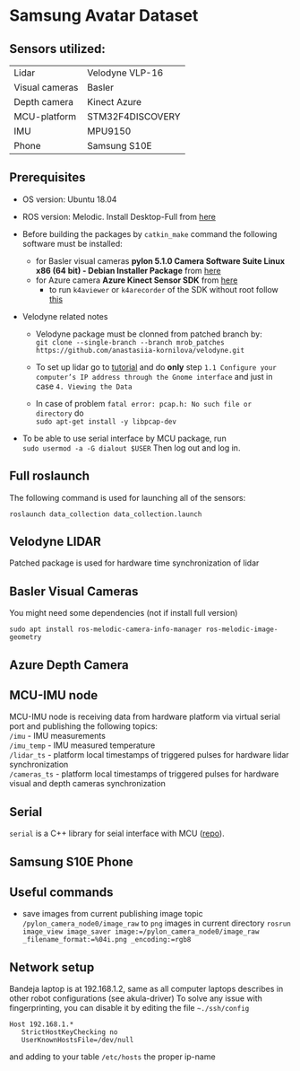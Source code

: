 # Samsung Avatar Dataset

## Sensors utilized:
<table>
    <tr> <td>Lidar</td> <td>Velodyne VLP-16</td> </tr>
    <tr> <td>Visual cameras</td> <td>Basler</td> </tr>
    <tr> <td>Depth camera</td> <td>Kinect Azure</td> </tr>
    <tr> <td>MCU-platform</td> <td>STM32F4DISCOVERY</td> </tr>
    <tr> <td>IMU</td> <td>MPU9150</td> </tr>
    <tr> <td>Phone</td> <td>Samsung S10E</td> </tr>
</table>

## Prerequisites
- OS version: Ubuntu 18.04  
- ROS version: Melodic. Install Desktop-Full from [here](http://wiki.ros.org/melodic/Installation/Ubuntu)

- Before building the packages by `catkin_make` command the following software must be installed:
    - for Basler visual cameras __pylon 5.1.0 Camera Software Suite Linux x86 (64 bit) - Debian Installer Package__ from [here](https://www.baslerweb.com/en/sales-support/downloads/software-downloads/pylon-5-1-0-linux-x86-64-bit-debian/)  
    - for Azure camera __Azure Kinect Sensor SDK__ from [here](https://docs.microsoft.com/en-us/azure/kinect-dk/sensor-sdk-download#linux-installation-instructions)  
      - to run `k4aviewer` or `k4arecorder` of the SDK without root follow [this](https://github.com/microsoft/Azure-Kinect-Sensor-SDK/blob/develop/docs/usage.md#linux-device-setup)
- Velodyne related notes
    - Velodyne package must be clonned from patched branch by:  
`git clone --single-branch --branch mrob_patches https://github.com/anastasiia-kornilova/velodyne.git`  

    - To set up lidar go to [tutorial](http://wiki.ros.org/velodyne/Tutorials/Getting%20Started%20with%20the%20Velodyne%20VLP16) and do __only__ step `1.1 Configure your computer’s IP address through the Gnome interface` and just in case `4. Viewing the Data`

    - In case of problem `fatal error: pcap.h: No such file or directory` do  
`sudo apt-get install -y libpcap-dev`  
- To be able to use serial interface by MCU package, run  
`sudo usermod -a -G dialout $USER`
Then log out and log in.  

    
## Full roslaunch
The following command is used for launching all of the sensors:  

`roslaunch data_collection data_collection.launch`

## Velodyne LIDAR
Patched package is used for hardware time synchronization of lidar

## Basler Visual Cameras
You might need some dependencies (not if install full version)
```
sudo apt install ros-melodic-camera-info-manager ros-melodic-image-geometry
```

## Azure Depth Camera


## MCU-IMU node
MCU-IMU node is receiving data from hardware platform via virtual serial port and publishing the following topics:  
`/imu` - IMU measurements  
`/imu_temp` - IMU measured temperature  
`/lidar_ts` - platform local timestamps of triggered pulses for hardware lidar synchronization  
`/cameras_ts` - platform local timestamps of triggered pulses for hardware visual and depth cameras synchronization  

## Serial
`serial` is a C++ library for seial interface with MCU ([repo](https://github.com/wjwwood/serial.git)).

## Samsung S10E Phone


## Useful commands
- save images from current publishing image topic `/pylon_camera_node0/image_raw` to `png` images in current directory
`rosrun image_view image_saver image:=/pylon_camera_node0/image_raw _filename_format:=%04i.png _encoding:=rgb8`  

## Network setup
Bandeja laptop is at 192.168.1.2, same as all computer laptops describes in other robot configurations (see akula-driver)
To solve any issue with fingerprinting, you can disable it by editing the file `~./ssh/config`
```
Host 192.168.1.*
   StrictHostKeyChecking no
   UserKnownHostsFile=/dev/null
```
and adding to your table `/etc/hosts` the proper ip-name
